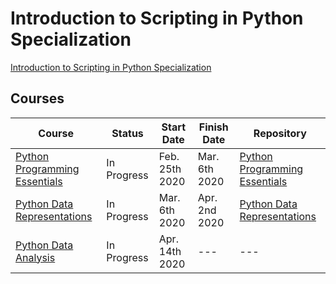# Introduction to Scripting in Python Specialization 
[Introduction to Scripting in Python Specialization](https://www.coursera.org/specializations/introduction-scripting-in-python)

## Courses

| Course | Status | Start Date | Finish Date | Repository
-------- | ------ | ---------- | ----------- | ----------
[Python Programming Essentials](https://www.coursera.org/learn/python-programming/home/welcome) | In Progress | Feb. 25th 2020 | Mar. 6th 2020 | [Python Programming Essentials](https://github.com/iamieht/intro-scripting-in-python-specialization/tree/master/Python-Programming-Essentials)
[Python Data Representations](https://www.coursera.org/learn/python-representation/home/welcome) | In Progress | Mar. 6th 2020 | Apr. 2nd 2020 | [Python Data Representations](https://github.com/iamieht/intro-scripting-in-python-specialization/tree/master/Python-Data-Representations)
[Python Data Analysis](https://www.coursera.org/learn/python-analysis) | In Progress | Apr. 14th 2020 | --- | ---
